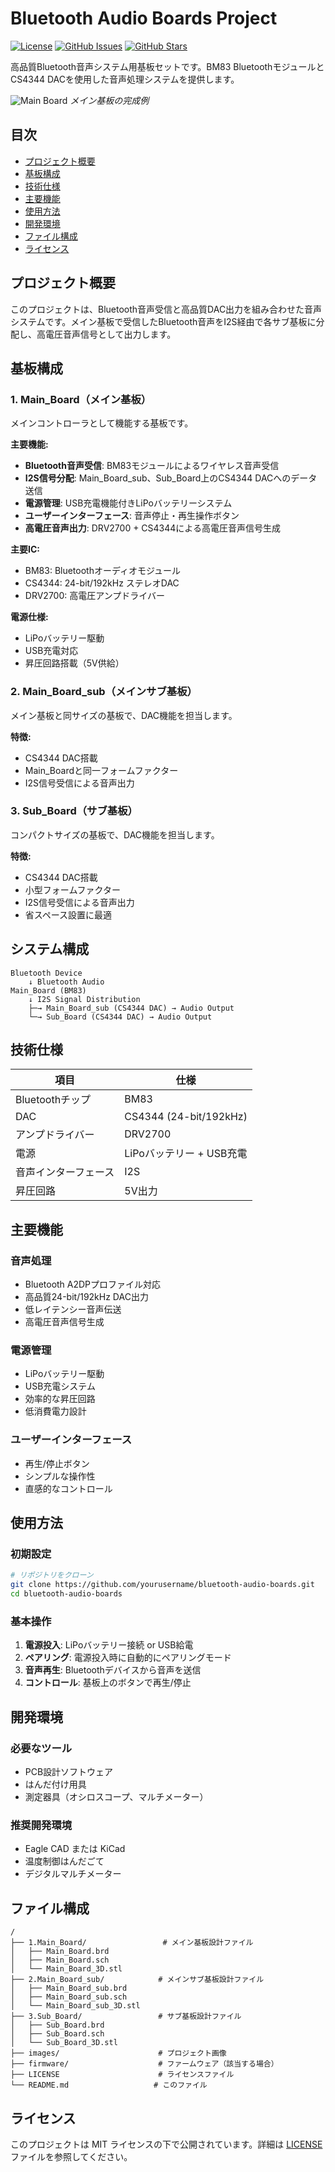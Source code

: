 # Bluetooth Audio Boards Project

[![License](https://img.shields.io/badge/license-MIT-blue.svg)](LICENSE)
[![GitHub Issues](https://img.shields.io/github/issues/yourusername/bluetooth-audio-boards.svg)](https://github.com/yourusername/bluetooth-audio-boards/issues)
[![GitHub Stars](https://img.shields.io/github/stars/yourusername/bluetooth-audio-boards.svg)](https://github.com/yourusername/bluetooth-audio-boards/stargazers)

高品質Bluetooth音声システム用基板セットです。BM83 BluetoothモジュールとCS4344 DACを使用した音声処理システムを提供します。

![Main Board](images/main_board.jpg)
*メイン基板の完成例*

## 目次

- [プロジェクト概要](#プロジェクト概要)
- [基板構成](#基板構成)
- [技術仕様](#技術仕様)
- [主要機能](#主要機能)
- [使用方法](#使用方法)
- [開発環境](#開発環境)
- [ファイル構成](#ファイル構成)
- [ライセンス](#ライセンス)

## プロジェクト概要

このプロジェクトは、Bluetooth音声受信と高品質DAC出力を組み合わせた音声システムです。メイン基板で受信したBluetooth音声をI2S経由で各サブ基板に分配し、高電圧音声信号として出力します。

## 基板構成

### 1. Main_Board（メイン基板）

メインコントローラとして機能する基板です。

**主要機能:**
- **Bluetooth音声受信**: BM83モジュールによるワイヤレス音声受信
- **I2S信号分配**: Main_Board_sub、Sub_Board上のCS4344 DACへのデータ送信
- **電源管理**: USB充電機能付きLiPoバッテリーシステム
- **ユーザーインターフェース**: 音声停止・再生操作ボタン
- **高電圧音声出力**: DRV2700 + CS4344による高電圧音声信号生成

**主要IC:**
- BM83: Bluetoothオーディオモジュール
- CS4344: 24-bit/192kHz ステレオDAC
- DRV2700: 高電圧アンプドライバー

**電源仕様:**
- LiPoバッテリー駆動
- USB充電対応
- 昇圧回路搭載（5V供給）

### 2. Main_Board_sub（メインサブ基板）

メイン基板と同サイズの基板で、DAC機能を担当します。

**特徴:**
- CS4344 DAC搭載
- Main_Boardと同一フォームファクター
- I2S信号受信による音声出力

### 3. Sub_Board（サブ基板）

コンパクトサイズの基板で、DAC機能を担当します。

**特徴:**
- CS4344 DAC搭載
- 小型フォームファクター
- I2S信号受信による音声出力
- 省スペース設置に最適

## システム構成

```
Bluetooth Device
    ↓ Bluetooth Audio
Main_Board (BM83)
    ↓ I2S Signal Distribution
    ├─→ Main_Board_sub (CS4344 DAC) → Audio Output
    └─→ Sub_Board (CS4344 DAC) → Audio Output
```

## 技術仕様

| 項目 | 仕様 |
|------|------|
| Bluetoothチップ | BM83 |
| DAC | CS4344 (24-bit/192kHz) |
| アンプドライバー | DRV2700 |
| 電源 | LiPoバッテリー + USB充電 |
| 音声インターフェース | I2S |
| 昇圧回路 | 5V出力 |

## 主要機能

### 音声処理
- Bluetooth A2DPプロファイル対応
- 高品質24-bit/192kHz DAC出力
- 低レイテンシー音声伝送
- 高電圧音声信号生成

### 電源管理
- LiPoバッテリー駆動
- USB充電システム
- 効率的な昇圧回路
- 低消費電力設計

### ユーザーインターフェース
- 再生/停止ボタン
- シンプルな操作性
- 直感的なコントロール

## 使用方法

### 初期設定
```bash
# リポジトリをクローン
git clone https://github.com/yourusername/bluetooth-audio-boards.git
cd bluetooth-audio-boards
```

### 基本操作
1. **電源投入**: LiPoバッテリー接続 or USB給電
2. **ペアリング**: 電源投入時に自動的にペアリングモード
3. **音声再生**: Bluetoothデバイスから音声を送信
4. **コントロール**: 基板上のボタンで再生/停止

## 開発環境

### 必要なツール
- PCB設計ソフトウェア
- はんだ付け用具
- 測定器具（オシロスコープ、マルチメーター）

### 推奨開発環境
- Eagle CAD または KiCad
- 温度制御はんだごて
- デジタルマルチメーター

## ファイル構成

```
/
├── 1.Main_Board/                 # メイン基板設計ファイル
│   ├── Main_Board.brd         
│   ├── Main_Board.sch
│   └── Main_Board_3D.stl
├── 2.Main_Board_sub/            # メインサブ基板設計ファイル
│   ├── Main_Board_sub.brd         
│   ├── Main_Board_sub.sch
│   └── Main_Board_sub_3D.stl
├── 3.Sub_Board/                 # サブ基板設計ファイル
│   ├── Sub_Board.brd         
│   ├── Sub_Board.sch
│   └── Sub_Board_3D.stl
├── images/                      # プロジェクト画像
├── firmware/                    # ファームウェア（該当する場合）
├── LICENSE                      # ライセンスファイル
└── README.md                   # このファイル
```

## ライセンス

このプロジェクトは MIT ライセンスの下で公開されています。詳細は [LICENSE](LICENSE) ファイルを参照してください。
